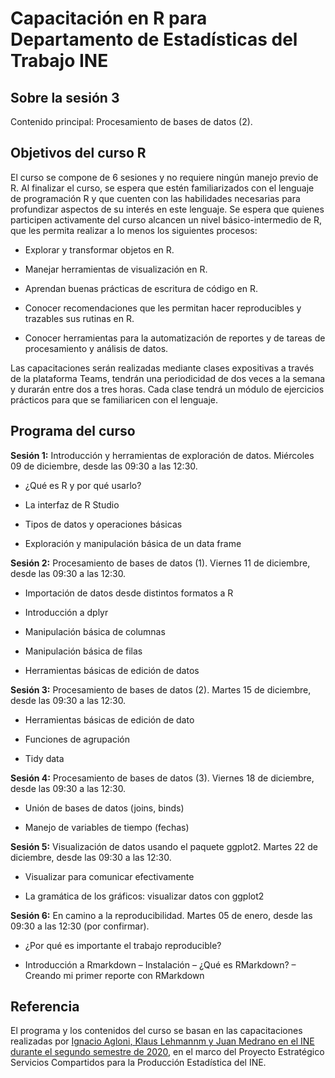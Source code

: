 # Capacitación en R para Departamento de Estadísticas del Trabajo INE

## Sobre la sesión 3

Contenido principal: Procesamiento de bases de datos (2).

## Objetivos del curso R

El curso se compone de 6 sesiones y no requiere ningún manejo previo de R. Al finalizar el curso, se espera que estén familiarizados con el lenguaje de programación R y que cuenten con las habilidades necesarias para profundizar aspectos de su interés en este lenguaje. Se espera que quienes participen activamente del curso alcancen un nivel básico-intermedio de R, que les permita realizar a lo menos los siguientes procesos:

+ Explorar y transformar objetos en R.

+ Manejar herramientas de visualización en R.

+ Aprendan buenas prácticas de escritura de código en R.

+ Conocer recomendaciones que les permitan hacer reproducibles y trazables sus rutinas en R.

+ Conocer herramientas para la automatización de reportes y de tareas de procesamiento y análisis de datos.

Las capacitaciones serán realizadas mediante clases expositivas a través de la plataforma Teams, tendrán una periodicidad de dos veces a la semana y durarán entre dos a tres horas. Cada clase tendrá un módulo de ejercicios prácticos para que se familiaricen con el lenguaje. 


## Programa del curso

**Sesión 1:** Introducción y herramientas de exploración de datos. Miércoles 09 de diciembre, desde las 09:30 a las 12:30.

+ ¿Qué es R y por qué usarlo?

+ La interfaz de R Studio

+ Tipos de datos y operaciones básicas

+ Exploración y manipulación básica de un data frame

**Sesión 2:** Procesamiento de bases de datos (1). Viernes 11 de diciembre, desde las 09:30 a las 12:30.

+ Importación de datos desde distintos formatos a R

+ Introducción a dplyr

+ Manipulación básica de columnas

+ Manipulación básica de filas

+ Herramientas básicas de edición de datos

**Sesión 3:** Procesamiento de bases de datos (2). Martes 15 de diciembre, desde las 09:30 a las 12:30.

+ Herramientas básicas de edición de dato

+ Funciones de agrupación

+ Tidy data

**Sesión 4:** Procesamiento de bases de datos (3). Viernes 18 de diciembre, desde las 09:30 a las 12:30.

+ Unión de bases de datos (joins, binds)

+ Manejo de variables de tiempo (fechas)

**Sesión 5:** Visualización de datos usando el paquete ggplot2. Martes 22 de diciembre, desde las 09:30 a las 12:30.

+ Visualizar para comunicar efectivamente

+ La gramática de los gráficos: visualizar datos con ggplot2

**Sesión 6:** En camino a la reproducibilidad. Martes 05 de enero, desde las 09:30 a las 12:30 (por confirmar).

+ ¿Por qué es importante el trabajo reproducible?

+ Introducción a Rmarkdown – Instalación – ¿Qué es RMarkdown? – Creando mi primer reporte con RMarkdown

## Referencia

El programa y los contenidos del curso se basan en las capacitaciones realizadas por [Ignacio Agloni, Klaus Lehmannm y Juan Medrano en el INE durante el segundo semestre de 2020](https://github.com/piloto2), en el marco del Proyecto Estratégico Servicios Compartidos para la Producción Estadística del INE.

